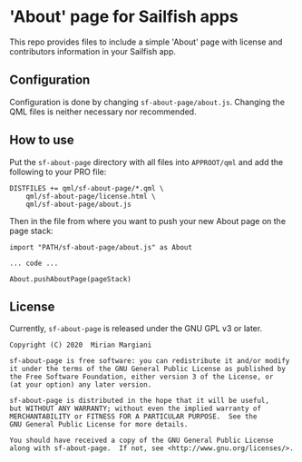 # 'About' page for Sailfish apps

This repo provides files to include a simple 'About' page with license and
contributors information in your Sailfish app.

## Configuration

Configuration is done by changing `sf-about-page/about.js`. Changing the QML
files is neither necessary nor recommended.

## How to use

Put the `sf-about-page` directory with all files into `APPROOT/qml` and add the
following to your PRO file:

```
DISTFILES += qml/sf-about-page/*.qml \
    qml/sf-about-page/license.html \
    qml/sf-about-page/about.js
```

Then in the file from where you want to push your new About page on the page
stack:

```
import "PATH/sf-about-page/about.js" as About

... code ...

About.pushAboutPage(pageStack)
```

## License

Currently, `sf-about-page` is released under the GNU GPL v3 or later.

```
Copyright (C) 2020  Mirian Margiani

sf-about-page is free software: you can redistribute it and/or modify
it under the terms of the GNU General Public License as published by
the Free Software Foundation, either version 3 of the License, or
(at your option) any later version.

sf-about-page is distributed in the hope that it will be useful,
but WITHOUT ANY WARRANTY; without even the implied warranty of
MERCHANTABILITY or FITNESS FOR A PARTICULAR PURPOSE.  See the
GNU General Public License for more details.

You should have received a copy of the GNU General Public License
along with sf-about-page.  If not, see <http://www.gnu.org/licenses/>.
```
